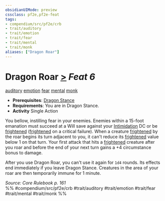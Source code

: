 ```yaml
---
obsidianUIMode: preview
cssclass: pf2e,pf2e-feat
tags:
- compendium/src/pf2e/crb
- trait/auditory
- trait/emotion
- trait/fear
- trait/mental
- trait/monk
aliases: ["Dragon Roar"]
---
```

# Dragon Roar  [>](/rules/core-rulebook/chapter-9-playing-the-game.md#Actions "Single Action") *Feat 6*  
[auditory](/rules/traits/auditory.md)  [emotion](/rules/traits/emotion.md)  [fear](/rules/traits/fear.md)  [mental](/rules/traits/mental.md)  [monk](/rules/traits/monk.md)  

- **Prerequisites**: [Dragon Stance](/compendium/feats/dragon-stance.md)
- **Requirements**: You are in Dragon Stance.
- **Activity** Single Action

You bellow, instilling fear in your enemies. Enemies within a 15-foot emanation must succeed at a Will save against your [Intimidation](/compendium/skills.md#Intimidation) DC or be [frightened](/rules/conditions.md#Frightened) ([frightened](/rules/conditions.md#Frightened) on a critical failure). When a creature [frightened](/rules/conditions.md#Frightened) by the roar begins its turn adjacent to you, it can't reduce its [frightened](/rules/conditions.md#Frightened) value below 1 on that turn. Your first attack that hits a [frightened](/rules/conditions.md#Frightened) creature after you roar and before the end of your next turn gains a +4 circumstance bonus to damage.

After you use Dragon Roar, you can't use it again for `1d4` rounds. Its effects end immediately if you leave Dragon Stance. Creatures in the area of your roar are then temporarily immune for 1 minute.

*Source: Core Rulebook p. 161*  
%% #compendium/src/pf2e/crb #trait/auditory #trait/emotion #trait/fear #trait/mental #trait/monk %%